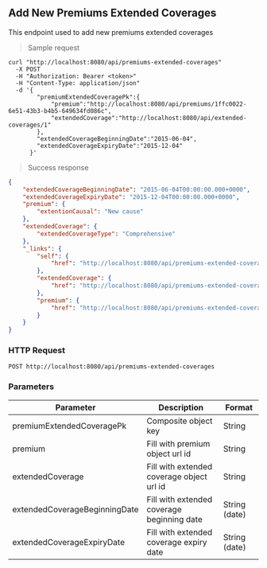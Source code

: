 ## Add New Premiums Extended Coverages

This endpoint used to add new premiums extended coverages

> Sample request

```shell
curl "http://localhost:8080/api/premiums-extended-coverages"
  -X POST
  -H "Authorization: Bearer <token>"
  -H "Content-Type: application/json"
  -d '{
        "premiumExtendedCoveragePk":{
            "premium":"http://localhost:8080/api/premiums/1ffc0022-6e51-43b3-b4b5-649634fd086c",
            "extendedCoverage":"http://localhost:8080/api/extended-coverages/1"
        },
        "extendedCoverageBeginningDate":"2015-06-04",
        "extendedCoverageExpiryDate":"2015-12-04"
      }'
```

> Success response

```json
{
    "extendedCoverageBeginningDate": "2015-06-04T00:00:00.000+0000",
    "extendedCoverageExpiryDate": "2015-12-04T00:00:00.000+0000",
    "premium": {
        "extentionCausal": "New cause"
    },
    "extendedCoverage": {
        "extendedCoverageType": "Comprehensive"
    },
    "_links": {
        "self": {
            "href": "http://localhost:8080/api/premiums-extended-coverages/1ffc0022-6e51-43b3-b4b5-649634fd086c@1"
        },
        "extendedCoverage": {
            "href": "http://localhost:8080/api/premiums-extended-coverages/1ffc0022-6e51-43b3-b4b5-649634fd086c@1/extendedCoverage"
        },
        "premium": {
            "href": "http://localhost:8080/api/premiums-extended-coverages/1ffc0022-6e51-43b3-b4b5-649634fd086c@1/premium"
        }
    }
}
```

### HTTP Request

`POST http://localhost:8080/api/premiums-extended-coverages`

### Parameters

Parameter | Description | Format
--------- | ----------- | ------
premiumExtendedCoveragePk | Composite object key | String
premium | Fill with premium object url id | String
extendedCoverage | Fill with extended coverage object url id | String
extendedCoverageBeginningDate | Fill with extended coverage beginning date | String (date)
extendedCoverageExpiryDate | Fill with extended coverage expiry date | String (date)